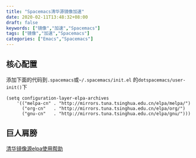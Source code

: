 ```yaml
---
title: "Spacemacs清华源镜像加速"
date: 2020-02-11T13:48:32+08:00
draft: false
keywords: ["镜像","加速","Spacemacs"]
tags: ["镜像","加速","Spacemacs"]
categories: ["Emacs","Spacemacs"]
---
```

## 核心配置

添加下面的代码到`.spacemacs`或`~/.spacemacs/init.el` 的`dotspacemacs/user-init()`下

```elpa
(setq configuration-layer-elpa-archives
    '(("melpa-cn" . "http://mirrors.tuna.tsinghua.edu.cn/elpa/melpa/")
      ("org-cn"   . "http://mirrors.tuna.tsinghua.edu.cn/elpa/org/")
      ("gnu-cn"   . "http://mirrors.tuna.tsinghua.edu.cn/elpa/gnu/")))
```

## 巨人肩膀
[清华镜像源elpa使用帮助](https://mirror.tuna.tsinghua.edu.cn/help/elpa/)
